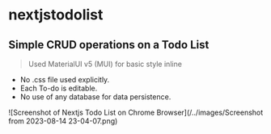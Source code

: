 # nextjstodolist
## Simple CRUD operations on a Todo List
> Used MaterialUI v5 (MUI) for basic style inline
- No .css file used explicitly.
- Each To-do is editable.
- No use of any database for data persistence.

![Screenshot of Nextjs Todo List on Chrome Browser](/../images/Screenshot from 2023-08-14 23-04-07.png)
